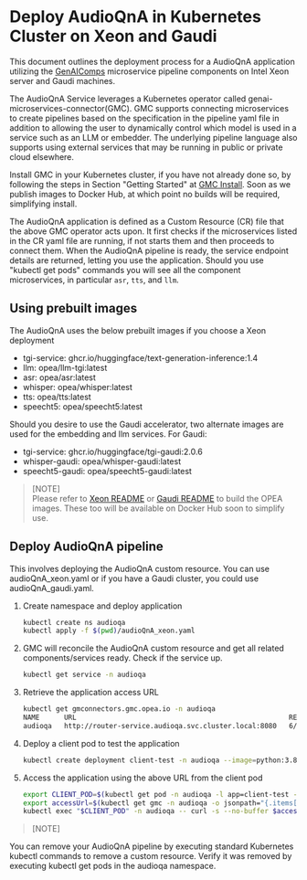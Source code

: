 # Deploy AudioQnA in Kubernetes Cluster on Xeon and Gaudi

This document outlines the deployment process for a AudioQnA application utilizing the [GenAIComps](https://github.com/opea-project/GenAIComps.git) microservice pipeline components on Intel Xeon server and Gaudi machines.

The AudioQnA Service leverages a Kubernetes operator called genai-microservices-connector(GMC). GMC supports connecting microservices to create pipelines based on the specification in the pipeline yaml file in addition to allowing the user to dynamically control which model is used in a service such as an LLM or embedder. The underlying pipeline language also supports using external services that may be running in public or private cloud elsewhere.

Install GMC  in your Kubernetes cluster, if you have not already done so, by following the steps in Section "Getting Started" at [GMC Install](https://github.com/opea-project/GenAIInfra/tree/main/microservices-connector/README.md). Soon as we publish images to Docker Hub, at which point no builds will be required, simplifying install.


The AudioQnA application is defined as a Custom Resource (CR) file that the above GMC operator acts  upon. It first checks if the microservices listed in the CR yaml file are running, if not starts them and then proceeds to connect them. When the AudioQnA pipeline is ready, the service endpoint details are returned, letting you use the application. Should you use "kubectl get pods" commands you will see all the component microservices, in particular `asr`, `tts`, and `llm`.


## Using prebuilt images

The AudioQnA uses the below prebuilt images if you choose a Xeon deployment

- tgi-service: ghcr.io/huggingface/text-generation-inference:1.4
- llm: opea/llm-tgi:latest
- asr: opea/asr:latest
- whisper: opea/whisper:latest
- tts: opea/tts:latest
- speecht5: opea/speecht5:latest


Should you desire to use the Gaudi accelerator, two alternate images are used for the embedding and llm services.
For Gaudi:

- tgi-service: ghcr.io/huggingface/tgi-gaudi:2.0.6
- whisper-gaudi: opea/whisper-gaudi:latest
- speecht5-gaudi: opea/speecht5-gaudi:latest

> [NOTE]  
> Please refer to [Xeon README](https://github.com/opea-project/GenAIExamples/blob/main/AudioQnA/docker_compose/intel/cpu/xeon/README.md) or [Gaudi README](https://github.com/opea-project/GenAIExamples/blob/main/AudioQnA/docker_compose/intel/hpu/gaudi/README.md) to build the OPEA images. These too will be available on Docker Hub soon to simplify use.

## Deploy AudioQnA pipeline
This involves deploying the AudioQnA custom resource. You can use audioQnA_xeon.yaml or if you have a Gaudi cluster, you could use audioQnA_gaudi.yaml. 

1. Create namespace and deploy application
   ```sh
   kubectl create ns audioqa
   kubectl apply -f $(pwd)/audioQnA_xeon.yaml
   ```

2. GMC will reconcile the AudioQnA custom resource and get all related components/services ready. Check if the service up.

   ```sh
   kubectl get service -n audioqa
   ```

3. Retrieve the application access URL

   ```sh
   kubectl get gmconnectors.gmc.opea.io -n audioqa
   NAME      URL                                                    READY   AGE
   audioqa   http://router-service.audioqa.svc.cluster.local:8080   6/0/6   5m
   ```

4. Deploy a client pod to test the application

   ```sh
   kubectl create deployment client-test -n audioqa --image=python:3.8.13 -- sleep infinity
   ```

5. Access the application using the above URL from the client pod

   ```sh
   export CLIENT_POD=$(kubectl get pod -n audioqa -l app=client-test -o jsonpath={.items..metadata.name})
   export accessUrl=$(kubectl get gmc -n audioqa -o jsonpath="{.items[?(@.metadata.name=='audioqa')].status.accessUrl}")
   kubectl exec "$CLIENT_POD" -n audioqa -- curl -s --no-buffer $accessUrl  -X POST  -d '{"byte_str": "UklGRigAAABXQVZFZm10IBIAAAABAAEARKwAAIhYAQACABAAAABkYXRhAgAAAAEA", "parameters":{"max_new_tokens":64, "do_sample": true, "streaming":false}}' -H 'Content-Type: application/json'
   ```

> [NOTE]

You can remove your AudioQnA pipeline by executing standard Kubernetes kubectl commands to remove a custom resource. Verify it was removed by executing kubectl get pods in the audioqa namespace.
